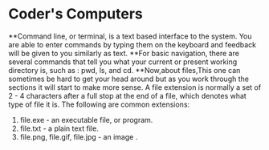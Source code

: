# Coder's Computers
**Command line, or terminal, is a text based interface to the system. You are able to enter commands by typing them on the keyboard and feedback will be given to you similarly as text.
**For basic navigation, there are several commands that tell you what your current or present working directory is, such as : pwd, ls, and cd.
**Now,about files,This one can sometimes be hard to get your head around but as you work through the sections it will start to make more sense. A file extension is normally a set of 2 - 4 characters after a full stop at the end of a file, which denotes what type of file it is. The following are common extensions:

1. file.exe - an executable file, or program.
2. file.txt - a plain text file.
3. file.png, file.gif, file.jpg - an image .
